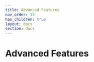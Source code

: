 ```yaml
---
title: Advanced Features
nav_order: 13
has_children: true
layout: docs
section: docs
---
```

# Advanced Features
